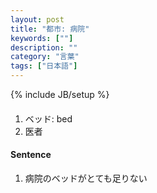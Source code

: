 ```yaml
---
layout: post
title: "都市: 病院"
keywords: [""]
description: ""
category: "言葉"
tags: ["日本語"]
---
```

{% include JB/setup %}

####
1. ベッド: bed
2. 医者


#### Sentence
1. 病院のベッドがとても足りない
